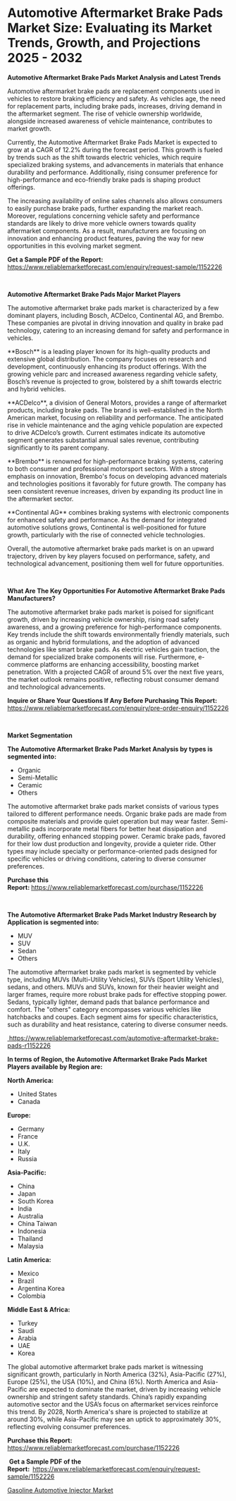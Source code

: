 <p><h1>Automotive Aftermarket Brake Pads Market Size: Evaluating its Market Trends, Growth, and Projections 2025 - 2032</h1></p><p><strong>Automotive Aftermarket Brake Pads Market Analysis and Latest Trends</strong></p>
<p><p>Automotive aftermarket brake pads are replacement components used in vehicles to restore braking efficiency and safety. As vehicles age, the need for replacement parts, including brake pads, increases, driving demand in the aftermarket segment. The rise of vehicle ownership worldwide, alongside increased awareness of vehicle maintenance, contributes to market growth.</p><p>Currently, the Automotive Aftermarket Brake Pads Market is expected to grow at a CAGR of 12.2% during the forecast period. This growth is fueled by trends such as the shift towards electric vehicles, which require specialized braking systems, and advancements in materials that enhance durability and performance. Additionally, rising consumer preference for high-performance and eco-friendly brake pads is shaping product offerings. </p><p>The increasing availability of online sales channels also allows consumers to easily purchase brake pads, further expanding the market reach. Moreover, regulations concerning vehicle safety and performance standards are likely to drive more vehicle owners towards quality aftermarket components. As a result, manufacturers are focusing on innovation and enhancing product features, paving the way for new opportunities in this evolving market segment.</p></p>
<p><strong>Get a Sample PDF of the Report:&nbsp;</strong> <a href="https://www.reliablemarketforecast.com/enquiry/request-sample/1152226?utm_campaign=2808&utm_medium=2&utm_source=Github&utm_content=ia&utm_term=31032025&utm_id=automotive-aftermarket-brake-pads">https://www.reliablemarketforecast.com/enquiry/request-sample/1152226</a></p>
<p>&nbsp;</p>
<p><strong>Automotive Aftermarket Brake Pads Major Market Players</strong></p>
<p><p>The automotive aftermarket brake pads market is characterized by a few dominant players, including Bosch, ACDelco, Continental AG, and Brembo. These companies are pivotal in driving innovation and quality in brake pad technology, catering to an increasing demand for safety and performance in vehicles.</p><p>**Bosch** is a leading player known for its high-quality products and extensive global distribution. The company focuses on research and development, continuously enhancing its product offerings. With the growing vehicle parc and increased awareness regarding vehicle safety, Bosch’s revenue is projected to grow, bolstered by a shift towards electric and hybrid vehicles.</p><p>**ACDelco**, a division of General Motors, provides a range of aftermarket products, including brake pads. The brand is well-established in the North American market, focusing on reliability and performance. The anticipated rise in vehicle maintenance and the aging vehicle population are expected to drive ACDelco’s growth. Current estimates indicate its automotive segment generates substantial annual sales revenue, contributing significantly to its parent company.</p><p>**Brembo** is renowned for high-performance braking systems, catering to both consumer and professional motorsport sectors. With a strong emphasis on innovation, Brembo's focus on developing advanced materials and technologies positions it favorably for future growth. The company has seen consistent revenue increases, driven by expanding its product line in the aftermarket sector.</p><p>**Continental AG** combines braking systems with electronic components for enhanced safety and performance. As the demand for integrated automotive solutions grows, Continental is well-positioned for future growth, particularly with the rise of connected vehicle technologies.</p><p>Overall, the automotive aftermarket brake pads market is on an upward trajectory, driven by key players focused on performance, safety, and technological advancement, positioning them well for future opportunities.</p></p>
<p>&nbsp;</p>
<p><strong>What Are The Key Opportunities For Automotive Aftermarket Brake Pads Manufacturers?</strong></p>
<p><p>The automotive aftermarket brake pads market is poised for significant growth, driven by increasing vehicle ownership, rising road safety awareness, and a growing preference for high-performance components. Key trends include the shift towards environmentally friendly materials, such as organic and hybrid formulations, and the adoption of advanced technologies like smart brake pads. As electric vehicles gain traction, the demand for specialized brake components will rise. Furthermore, e-commerce platforms are enhancing accessibility, boosting market penetration. With a projected CAGR of around 5% over the next five years, the market outlook remains positive, reflecting robust consumer demand and technological advancements.</p></p>
<p><strong>Inquire or Share Your Questions If Any Before Purchasing This Report:</strong> <a href="https://www.reliablemarketforecast.com/enquiry/pre-order-enquiry/1152226?utm_campaign=2808&utm_medium=2&utm_source=Github&utm_content=ia&utm_term=31032025&utm_id=automotive-aftermarket-brake-pads">https://www.reliablemarketforecast.com/enquiry/pre-order-enquiry/1152226</a></p>
<p>&nbsp;</p>
<p><strong>Market Segmentation</strong></p>
<p><strong>The Automotive Aftermarket Brake Pads Market Analysis by types is segmented into:</strong></p>
<p><ul><li>Organic</li><li>Semi-Metallic</li><li>Ceramic</li><li>Others</li></ul></p>
<p><p>The automotive aftermarket brake pads market consists of various types tailored to different performance needs. Organic brake pads are made from composite materials and provide quiet operation but may wear faster. Semi-metallic pads incorporate metal fibers for better heat dissipation and durability, offering enhanced stopping power. Ceramic brake pads, favored for their low dust production and longevity, provide a quieter ride. Other types may include specialty or performance-oriented pads designed for specific vehicles or driving conditions, catering to diverse consumer preferences.</p></p>
<p><strong>Purchase this Report:&nbsp;</strong><a href="https://www.reliablemarketforecast.com/purchase/1152226?utm_campaign=2808&utm_medium=2&utm_source=Github&utm_content=ia&utm_term=31032025&utm_id=automotive-aftermarket-brake-pads">https://www.reliablemarketforecast.com/purchase/1152226</a></p>
<p>&nbsp;</p>
<p><strong>The Automotive Aftermarket Brake Pads Market Industry Research by Application is segmented into:</strong></p>
<p><ul><li>MUV</li><li>SUV</li><li>Sedan</li><li>Others</li></ul></p>
<p><p>The automotive aftermarket brake pads market is segmented by vehicle type, including MUVs (Multi-Utility Vehicles), SUVs (Sport Utility Vehicles), sedans, and others. MUVs and SUVs, known for their heavier weight and larger frames, require more robust brake pads for effective stopping power. Sedans, typically lighter, demand pads that balance performance and comfort. The "others" category encompasses various vehicles like hatchbacks and coupes. Each segment aims for specific characteristics, such as durability and heat resistance, catering to diverse consumer needs.</p></p>
<p><a href="https://www.reliablemarketforecast.com/automotive-aftermarket-brake-pads-r1152226?utm_campaign=2808&utm_medium=2&utm_source=Github&utm_content=ia&utm_term=31032025&utm_id=automotive-aftermarket-brake-pads">&nbsp;https://www.reliablemarketforecast.com/automotive-aftermarket-brake-pads-r1152226</a></p>
<p><strong>In terms of Region, the Automotive Aftermarket Brake Pads Market Players available by Region are:</strong></p>
<p>
    <p> <strong> North America: </strong>
        <ul>
            <li>United States</li>
            <li>Canada</li>
        </ul>
        </p> 
    <p> <strong> Europe: </strong>
        <ul>
            <li>Germany</li>
            <li>France</li>
            <li>U.K.</li>
            <li>Italy</li>
            <li>Russia</li>
        </ul>
        </p> 
    <p> <strong> Asia-Pacific: </strong>
        <ul>
            <li>China</li>
            <li>Japan</li>
            <li>South Korea</li>
            <li>India</li>
            <li>Australia</li>
            <li>China Taiwan</li>
            <li>Indonesia</li>
            <li>Thailand</li>
            <li>Malaysia</li>
        </ul>
        </p> 
    <p> <strong> Latin America: </strong>
        <ul>
            <li>Mexico</li>
            <li>Brazil</li>
            <li>Argentina Korea</li>
            <li>Colombia</li>
        </ul>
        </p> 
    <p> <strong> Middle East & Africa: </strong>
        <ul>
            <li>Turkey</li>
            <li>Saudi</li>
            <li>Arabia</li>
            <li>UAE</li>
            <li>Korea</li>
        </ul>
    </p>
    </p>
<p><p>The global automotive aftermarket brake pads market is witnessing significant growth, particularly in North America (32%), Asia-Pacific (27%), Europe (25%), the USA (10%), and China (6%). North America and Asia-Pacific are expected to dominate the market, driven by increasing vehicle ownership and stringent safety standards. China’s rapidly expanding automotive sector and the USA’s focus on aftermarket services reinforce this trend. By 2028, North America's share is projected to stabilize at around 30%, while Asia-Pacific may see an uptick to approximately 30%, reflecting evolving consumer preferences.</p></p>
<p><strong>Purchase this Report: </strong><a href="https://www.reliablemarketforecast.com/purchase/1152226?utm_campaign=2808&utm_medium=2&utm_source=Github&utm_content=ia&utm_term=31032025&utm_id=automotive-aftermarket-brake-pads">https://www.reliablemarketforecast.com/purchase/1152226</a></p>
<p>&nbsp;<strong>Get a Sample PDF of the Report:&nbsp;&nbsp;</strong><a href="https://www.reliablemarketforecast.com/enquiry/request-sample/1152226?utm_campaign=2808&utm_medium=2&utm_source=Github&utm_content=ia&utm_term=31032025&utm_id=automotive-aftermarket-brake-pads">https://www.reliablemarketforecast.com/enquiry/request-sample/1152226</a></p>
<p><strong></strong></p>
<p><p><a href="https://github.com/jenithschijf/Market-Research-Report-List-1/blob/main/gasoline-automotive-injector-market.md?utm_campaign=2808&utm_medium=2&utm_source=Github&utm_content=ia&utm_term=31032025&utm_id=automotive-aftermarket-brake-pads">Gasoline Automotive Injector Market</a></p></p>